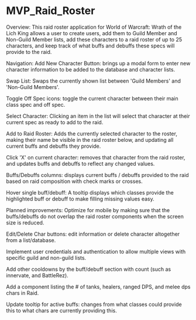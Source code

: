 # MVP_Raid_Roster

Overview:
This raid roster application for World of Warcraft: Wrath of the Lich King allows a user to create users, add them to Guild Member and Non-Guild Member lists, add these characters to a raid roster of up to 25 characters, and keep track of what buffs and debuffs these specs will provide to the raid.

Navigation:
Add New Character Button: brings up a modal form to enter new character information to be added to the database and character lists.

Swap List: Swaps the currently shown list between 'Guild Members' and 'Non-Guild Members'.

Toggle Off Spec icons: toggle the current character between their main class spec and off spec.

Select Character: Clicking an item in the list will select that character at their current spec as ready to add to the raid.

Add to Raid Roster: Adds the currently selected character to the roster, making their name be visible in the raid roster below, and updating all current buffs and debuffs they provide.

Click 'X' on current character: removes that character from the raid roster, and updates buffs and debuffs to reflect any changed values.

Buffs/Debuffs columns: displays current buffs / debuffs provided to the raid based on raid composition with check marks or crosses.

Hover single buff/debuff: A tooltip displays which classes provide the highlighted buff or debuff to make filling missing values easy.


Planned improvements:
Optimize for mobile by making sure that the buffs/debuffs do not overlap the raid roster components when the screen size is reduced.

Edit/Delete Char buttons: edit information or delete character altogether from a list/database.

Implement user credentials and authentication to allow multiple views with specific guild and non-guild lists.

Add other cooldowns by the buff/debuff section with count (such as innervate, and BattleRez).

Add a component listing the # of tanks, healers, ranged DPS, and melee dps chars in Raid.

Update tooltip for active buffs: changes from what classes could provide this to what chars are currently providing this.
